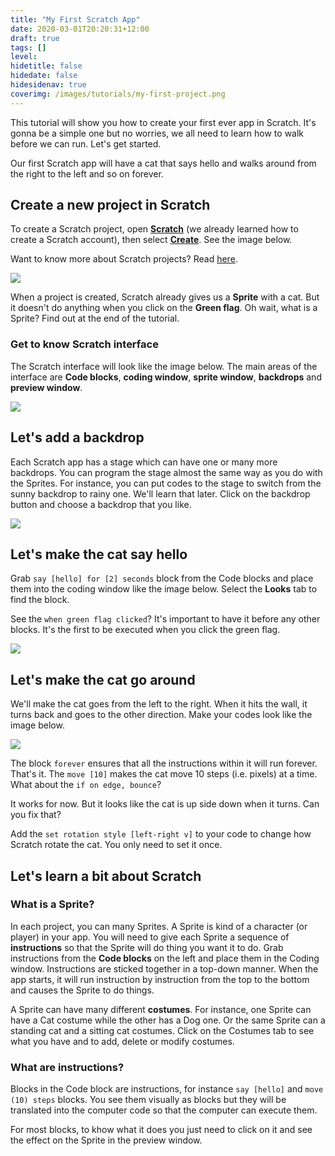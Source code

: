 ```yaml
---
title: "My First Scratch App"
date: 2020-03-01T20:20:31+12:00
draft: true
tags: []
level: 
hidetitle: false
hidedate: false
hidesidenav: true
coverimg: /images/tutorials/my-first-project.png
---
```


This tutorial will show you how to create your first ever app in Scratch. It's gonna be a simple one but no worries, we all need to learn how to walk before we can run. Let's get started.

<!-- more -->

Our first Scratch app will have a cat that says hello and walks around from the right to the left and so on forever.

## Create a new project in Scratch

To create a Scratch project, open [**Scratch**](https://scratch.mit.edu) (we already learned how to create a Scratch account), then select [**Create**](https://scratch.mit.edu/projects/editor/). See the image below.


Want to know more about Scratch projects? Read [here](https://en.scratch-wiki.info/wiki/Project).

![](/images/tutorials/1.png)

When a project is created, Scratch already gives us a **Sprite** with a cat. But it doesn't do anything when you click on the **Green flag**. Oh wait, what is a Sprite? Find out at the end of the tutorial.

### Get to know Scratch interface
The Scratch interface will look like the image below. The main areas of the interface are **Code blocks**, **coding window**, **sprite window**, **backdrops** and **preview window**.

![](/images/tutorials/2.png)

## Let's add a backdrop

Each Scratch app has a stage which can have one or many more backdrops. You can program the stage almost the same way as 
you do with the Sprites. 
For instance, you can put codes to the stage to switch from the sunny backdrop to rainy one. We'll learn that later.
Click on the backdrop button and choose a backdrop that you like.

![](/images/tutorials/3.png)


## Let's make the cat say hello

Grab `say [hello] for [2] seconds` block from the Code blocks and place them into the coding window like the image below. Select the **Looks** tab to find the block.

See the `when green flag clicked`? It's important to have it before any other blocks. It's the first to be executed when you click the green flag.

![](/images/tutorials/4.png)

## Let's make the cat go around

We'll make the cat goes from the left to the right. When it hits the wall, it turns back and goes to the other direction.
Make your codes look like the image below.

![](/images/tutorials/5.png)

The block `forever` ensures that all the instructions within it will run forever. That's it. The `move [10]` makes the cat move 10 steps (i.e. pixels) at a time. What about the `if on edge, bounce`?

It works for now. But it looks like the cat is up side down when it turns. Can you fix that?

Add the `set rotation style [left-right v]` to your code to change how Scratch rotate the cat. You only need to set it once.

## Let's learn a bit about Scratch

### What is a Sprite?

In each project, you can many Sprites. A Sprite is kind of a character (or player) in your app. You will need to give each Sprite a sequence of **instructions** so that the Sprite will do thing you want it to do. Grab instructions from the **Code blocks** on the left and place them in the Coding window. Instructions are sticked together in a top-down manner. When the app starts, it will run instruction by instruction from the top to the bottom and causes the Sprite to do things.

A Sprite can have many different **costumes**. For instance, one Sprite can have a Cat costume while the other has a Dog one. Or the same Sprite can a standing cat and a sitting cat costumes. Click on the Costumes tab to see what you have and to add, delete or modify costumes.

### What are instructions?

Blocks in the Code block are instructions, for instance `say [hello]` and `move (10) steps` blocks. You see them visually as blocks but they will be translated into the computer code so that the computer can execute them.

For most blocks, to khow what it does you just need to click on it and see the effect on the Sprite in the preview window.